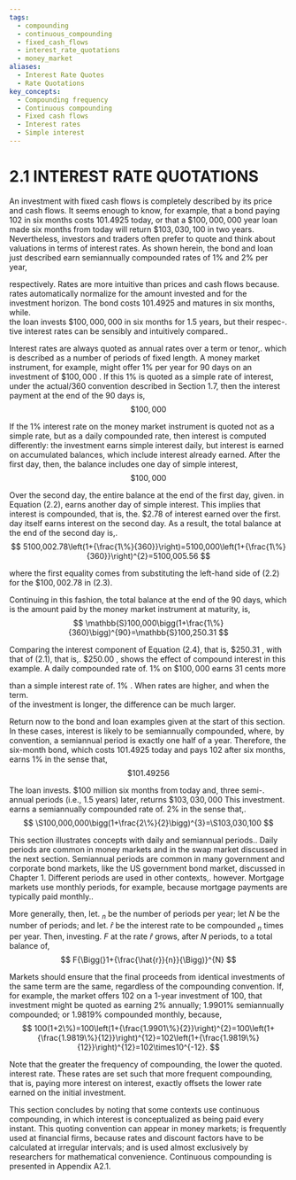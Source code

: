 ```yaml
---
tags:
  - compounding
  - continuous_compounding
  - fixed_cash_flows
  - interest_rate_quotations
  - money_market
aliases:
  - Interest Rate Quotes
  - Rate Quotations
key_concepts:
  - Compounding frequency
  - Continuous compounding
  - Fixed cash flows
  - Interest rates
  - Simple interest
---
```


# 2.1 INTEREST RATE QUOTATIONS  

An investment with fixed cash flows is completely described by its price and cash flows. It seems enough to know, for example, that a bond paying 102 in six months costs 101.4925 today, or that a $\$100,000,000$ year loan made six months from today will return $\$103,030,100$ in two years. Nevertheless, investors and traders often prefer to quote and think about valuations in terms of interest rates. As shown herein, the bond and loan just described earn semiannually compounded rates of $1\%$ and $2\%$ per year,  

respectively. Rates are more intuitive than prices and cash flows because.   
rates automatically normalize for the amount invested and for the investment horizon. The bond costs 101.4925 and matures in six months, while.   
the loan invests $\$100,000,000$ in six months for 1.5 years, but their respec-.   
tive interest rates can be sensibly and intuitively compared..  

Interest rates are always quoted as annual rates over a term or tenor,. which is described as a number of periods of fixed length. A money market instrument, for example, might offer $1\%$ per year for 90 days on an investment of $\$100,000$ . If this $1\%$ is quoted as a simple rate of interest, under the actual/360 convention described in Section 1.7, then the interest payment at the end of the 90 days is,  
$$
\$100,000
$$  

If the $1\%$ interest rate on the money market instrument is quoted not as a simple rate, but as a daily compounded rate, then interest is computed differently: the investment earns simple interest daily, but interest is earned on accumulated balances, which include interest already earned. After the first day, then, the balance includes one day of simple interest,  
$$
\$100,000
$$  

Over the second day, the entire balance at the end of the first day, given. in Equation (2.2), earns another day of simple interest. This implies that interest is compounded, that is, the. $\$2.78$ of interest earned over the first. day itself earns interest on the second day. As a result, the total balance at the end of the second day is,.  
$$
5100,002.78\left(1+{\frac{1\%}{360}}\right)=5100,000\left(1+{\frac{1\%}{360}}\right)^{2}=5100,005.56
$$  

where the first equality comes from substituting the left-hand side of (2.2) for the $\$100,002.78$ in (2.3).  

Continuing in this fashion, the total balance at the end of the 90 days, which is the amount paid by the money market instrument at maturity, is,  
$$
\mathbb{S}100,000\bigg(1+\frac{1\%}{360}\bigg)^{90}=\mathbb{S}100,250.31
$$  

Comparing the interest component of Equation (2.4), that is, $\$250.31$ , with that of (2.1), that is,. $\$250.00$ , shows the effect of compound interest in this example. A daily compounded rate of. $1\%$ on $\$100,000$ earns 31 cents more  

than a simple interest rate of. $1\%$ . When rates are higher, and when the term.   
of the investment is longer, the difference can be much larger.  

Return now to the bond and loan examples given at the start of this section. In these cases, interest is likely to be semiannually compounded, where, by convention, a semiannual period is exactly one half of a year. Therefore, the six-month bond, which costs 101.4925 today and pays 102 after six months, earns $1\%$ in the sense that,  
$$
\$101.49256
$$  

The loan invests. $\$100$ million six months from today and, three semi-. annual periods (i.e., 1.5 years) later, returns $\$103,030,000$ This investment. earns a semiannually compounded rate of. $2\%$ in the sense that,.  
$$
\S100,000,000\bigg(1+\frac{2\%}{2}\bigg)^{3}=\S103,030,100
$$  

This section illustrates concepts with daily and semiannual periods.. Daily periods are common in money markets and in the swap market discussed in the next section. Semiannual periods are common in many government and corporate bond markets, like the US government bond market, discussed in Chapter 1. Different periods are used in other contexts,. however. Mortgage markets use monthly periods, for example, because mortgage payments are typically paid monthly..  

More generally, then, let. $_n$ be the number of periods per year; let $N$ be the number of periods; and let. $\hat{r}$ be the interest rate to be compounded $_n$ times per year. Then, investing. $F$ at the rate $\hat{r}$ grows, after $N$ periods, to a total balance of,  
$$
F{\Bigg(}1+{\frac{\hat{r}}{n}}{\Bigg)}^{N}
$$  

Markets should ensure that the final proceeds from identical investments of the same term are the same, regardless of the compounding convention. If, for example, the market offers 102 on a 1-year investment of 100, that investment might be quoted as earning $2\%$ annually; $1.9901\%$ semiannually compounded; or $1.9819\%$ compounded monthly, because,  
$$
100(1+2\%)=100\left(1+{\frac{1.9901\%}{2}}\right)^{2}=100\left(1+{\frac{1.9819\%}{12}}\right)^{12}=102\left(1+{\frac{1.9819\%}{12}}\right)^{12}=102\times10^{-12}.
$$  

Note that the greater the frequency of compounding, the lower the quoted. interest rate. These rates are set such that more frequent compounding, that is, paying more interest on interest, exactly offsets the lower rate earned on the initial investment.  

This section concludes by noting that some contexts use continuous compounding, in which interest is conceptualized as being paid every instant. This quoting convention can appear in money markets; is frequently used at financial firms, because rates and discount factors have to be calculated at irregular intervals; and is used almost exclusively by researchers for mathematical convenience. Continuous compounding is presented in Appendix A2.1.
